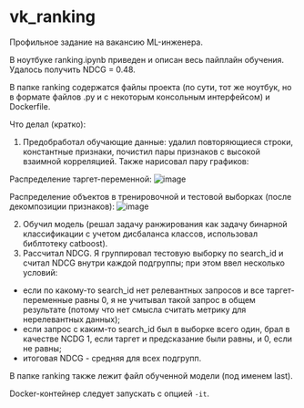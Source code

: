 # vk_ranking
Профильное задание на вакансию ML-инженера.

В ноутбуке ranking.ipynb приведен и описан весь пайплайн обучения. Удалось получить NDCG = 0.48.

В папке ranking содержатся файлы проекта (по сути, тот же ноутбук, но в формате файлов .py и с некоторым консольным интерфейсом) и Dockerfile. 

Что делал (кратко):
1. Предобработал обучающие данные: удалил повторяющиеся строки, константные признаки, почистил пары признаков с высокой взаимной корреляцией. Также нарисовал пару графиков:

Распределение таргет-переменной:
![image](https://github.com/Vladislav-IS/vk_ranking/assets/74904348/68eef6bd-0590-4f14-9d45-1b54f7a2cfb1)

Распределение объектов в тренировочной и тестовой выборках (после декомпозиции признаков):
![image](https://github.com/Vladislav-IS/vk_ranking/assets/74904348/faa8ec87-ef8f-4b9d-9a1a-0eb28739b83c)

2. Обучил модель (решал задачу ранжирования как задачу бинарной классификации с учетом дисбаланса классов, использовал библтотеку catboost).
3. Рассчитал NDCG. Я группировал тестовую выборку по search_id и считал NDCG внутри каждой подгруппы; при этом ввел несколько условий:
- если по какому-то search_id нет релевантных запросов и все таргет-переменные равны 0, я не учитывал такой запрос в общем результате (потому что нет смысла считать метрику для нерелевантных данных);
- если запрос с каким-то search_id был в выборке всего один, брал в качестве NCDG 1, если таргет и предсказание были равны, и 0, если не равны;
- итоговая NDCG - средняя для всех подгрупп.

В папке ranking также лежит файл обученной модели (под именем last).

Docker-контейнер следует запускать с опцией `-it`.
